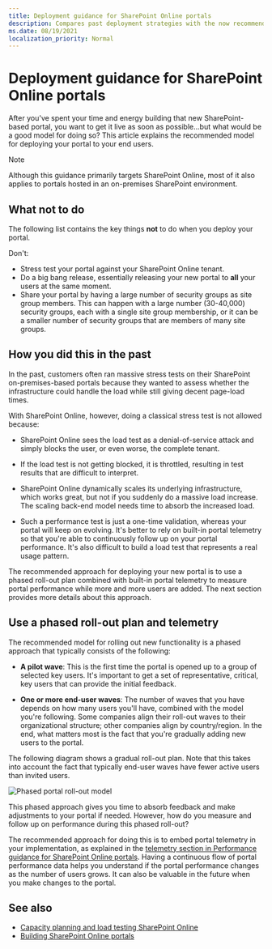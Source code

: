 ```yaml
---
title: Deployment guidance for SharePoint Online portals
description: Compares past deployment strategies with the now recommended strategy of using a phased roll-out plan and telemetry.
ms.date: 08/19/2021
localization_priority: Normal
---
```


# Deployment guidance for SharePoint Online portals

After you've spent your time and energy building that new SharePoint-based portal, you want to get it live as soon as possible...but what would be a good model for doing so? This article explains the recommended model for deploying your portal to your end users.

> [!NOTE] 
> Although this guidance primarily targets SharePoint Online, most of it also applies to portals hosted in an on-premises SharePoint environment.

<a name="sectionSectionAntiPatterns"> </a>

## What not to do

The following list contains the key things **not** to do when you deploy your portal.

Don't:
- Stress test your portal against your SharePoint Online tenant.
- Do a big bang release, essentially releasing your new portal to **all** your users at the same moment.
- Share your portal by having a large number of security groups as site group members. This can happen with a large number (30-40,000) security groups, each with a single site group membership, or it can be a smaller number of security groups that are members of many site groups.


## How you did this in the past

In the past, customers often ran massive stress tests on their SharePoint on-premises-based portals because they wanted to assess whether the infrastructure could handle the load while still giving decent page-load times. 

With SharePoint Online, however, doing a classical stress test is not allowed because:

- SharePoint Online sees the load test as a denial-of-service attack and simply blocks the user, or even worse, the complete tenant.

- If the load test is not getting blocked, it is throttled, resulting in test results that are difficult to interpret.

- SharePoint Online dynamically scales its underlying infrastructure, which works great, but not if you suddenly do a massive load increase. The scaling back-end model needs time to absorb the increased load.

- Such a performance test is just a one-time validation, whereas your portal will keep on evolving. It's better to rely on built-in portal telemetry so that you're able to continuously follow up on your portal performance. It's also difficult to build a load test that represents a real usage pattern.

The recommended approach for deploying your new portal is to use a phased roll-out plan combined with built-in portal telemetry to measure portal performance while more and more users are added. The next section provides more details about this approach.

## Use a phased roll-out plan and telemetry

The recommended model for rolling out new functionality is a phased approach that typically consists of the following:

- **A pilot wave**: This is the first time the portal is opened up to a group of selected key users. It's important to get a set of representative, critical, key users that can provide the initial feedback.

- **One or more end-user waves**: The number of waves that you have depends on how many users you'll have, combined with the model you're following. Some companies align their roll-out waves to their organizational structure; other companies align by country/region. In the end, what matters most is the fact that you're gradually adding new users to the portal.

The following diagram shows a gradual roll-out plan. Note that this takes into account the fact that typically end-user waves have fewer active users than invited users.

![Phased portal roll-out model](https://support.content.office.net/en-us/media/0bc14a20-9420-4986-b9b9-fbcd2c6e0fb9.png)

This phased approach gives you time to absorb feedback and make adjustments to your portal if needed. However, how do you measure and follow up on performance during this phased roll-out? 

The recommended approach for doing this is to embed portal telemetry in your implementation, as explained in the [telemetry section in Performance guidance for SharePoint Online portals](portal-performance.md#bk_Telemetry). Having a continuous flow of portal performance data helps you understand if the portal performance changes as the number of users grows. It can also be valuable in the future when you make changes to the portal.

## See also

- [Capacity planning and load testing SharePoint Online](https://support.office.com/article/Capacity-planning-and-load-testing-SharePoint-Online-c932bd9b-fb9a-47ab-a330-6979d03688c0?ui=en-US&rs=en-US&ad=US)
- [Building SharePoint Online portals](portal-overview.md)
